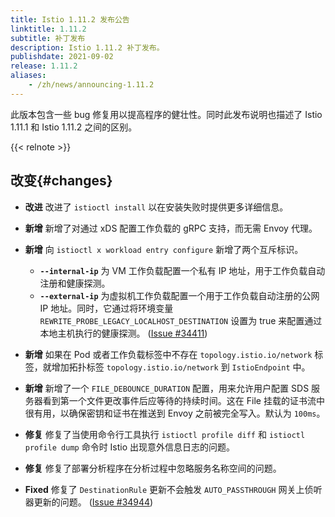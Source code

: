 ```yaml
---
title: Istio 1.11.2 发布公告
linktitle: 1.11.2
subtitle: 补丁发布
description: Istio 1.11.2 补丁发布。
publishdate: 2021-09-02
release: 1.11.2
aliases:
    - /zh/news/announcing-1.11.2
---
```


此版本包含一些 bug 修复用以提高程序的健壮性。同时此发布说明也描述了 Istio 1.11.1 和 Istio 1.11.2 之间的区别。

{{< relnote >}}

## 改变{#changes}

- **改进** 改进了 `istioctl install` 以在安装失败时提供更多详细信息。

- **新增** 新增了对通过 xDS 配置工作负载的 gRPC 支持，而无需 Envoy 代理。

- **新增** 向 `istioctl x workload entry configure` 新增了两个互斥标识。
  - **`--internal-ip`** 为 VM 工作负载配置一个私有 IP 地址，用于工作负载自动注册和健康探测。
  - **`--external-ip`** 为虚拟机工作负载配置一个用于工作负载自动注册的公网 IP 地址。同时，它通过将环境变量 `REWRITE_PROBE_LEGACY_LOCALHOST_DESTINATION` 设置为 true 来配置通过本地主机执行的健康探测。
  ([Issue #34411](https://github.com/istio/istio/issues/34411))

- **新增** 如果在 Pod 或者工作负载标签中不存在 `topology.istio.io/network` 标签，就增加拓扑标签 `topology.istio.io/network` 到 `IstioEndpoint` 中。

- **新增** 新增了一个 `FILE_DEBOUNCE_DURATION` 配置，用来允许用户配置 SDS 服务器看到第一个文件更改事件后应等待的持续时间。这在 File 挂载的证书流中很有用，以确保密钥和证书在推送到 Envoy 之前被完全写入。默认为 `100ms`。

- **修复** 修复了当使用命令行工具执行 `istioctl profile diff` 和 `istioctl profile dump` 命令时 Istio 出现意外信息日志的问题。

- **修复** 修复了部署分析程序在分析过程中忽略服务名称空间的问题。

- **Fixed** 修复了 `DestinationRule` 更新不会触发 `AUTO_PASSTHROUGH` 网关上侦听器更新的问题。
  ([Issue #34944](https://github.com/istio/istio/issues/34944))
